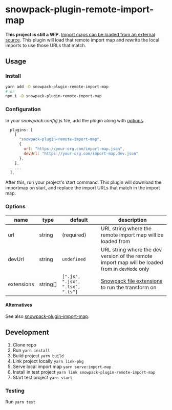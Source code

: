 # snowpack-plugin-remote-import-map

**This project is still a WIP.** [Import maps can be loaded from an external source](https://github.com/WICG/import-maps#installation). This plugin will load that remote import map and rewrite the local imports to use those URLs that match.

## Usage

### Install

```sh
yarn add -D snowpack-plugin-remote-import-map
# or
npm i -D snowpack-plugin-remote-import-map
```

### Configuration

In your _snowpack.config.js_ file, add the plugin along with [options](#options).

```js
  plugins: [
    [
      "snowpack-plugin-remote-import-map",
      {
        url: "https://your-org.com/import-map.json",
        devUrl: "https://your-org.com/import-map.dev.json"
      },
    ],
    ...
  ],
```

After this, run your project's start command. This plugin will download the importmap on start, and replace the import URLs that match in the import map.

### Options

| name       | type     | default                          | description                                                                                                  |
| ---------- | -------- | -------------------------------- | ------------------------------------------------------------------------------------------------------------ |
| url        | string   | (required)                       | URL string where the remote import map will be loaded from                                                   |
| devUrl     | string   | `undefined`                      | URL string where the dev version of the remote import map will be loaded from in `devMode` only              |
| extensions | string[] | `[".js", ".jsx", ".tsx", ".ts"]` | [Snowpack file extensions](https://www.snowpack.dev/guides/plugins#tips-%2F-gotchas) to run the transform on |

#### Alternatives

See also [snowpack-plugin-import-map](https://github.com/zhoukekestar/snowpack-plugin-import-map).

## Development

1. Clone repo
1. Run `yarn install`
1. Build project `yarn build`
1. Link project locally `yarn link-pkg`
1. Serve local import map `yarn serve:import-map`
1. Install in test project `yarn link snowpack-plugin-remote-import-map`
1. Start test project `yarn start`

### Testing

Run `yarn test`
